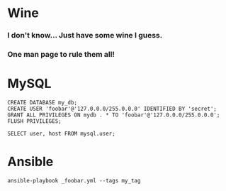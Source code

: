 # Wine
### I don't know... Just have some wine I guess.
### One man page to rule them all!

# MySQL

```
CREATE DATABASE my_db;
CREATE USER 'foobar'@'127.0.0.0/255.0.0.0' IDENTIFIED BY 'secret';
GRANT ALL PRIVILEGES ON mydb . * TO 'foobar'@'127.0.0.0/255.0.0.0';
FLUSH PRIVILEGES;
```

```
SELECT user, host FROM mysql.user;
```

# Ansible
```
ansible-playbook _foobar.yml --tags my_tag
```
